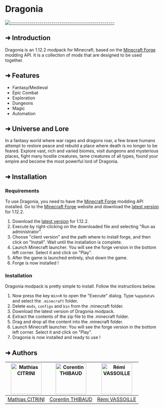 # Dragonia
[![-----------------------------------------------------](https://raw.githubusercontent.com/andreasbm/readme/master/assets/lines/water.png)](#introduction)

## ➜ Introduction
Dragonia is an 1.12.2 modpack for Minecraft, based on the [Minecraft Forge](https://minecraftforge.net/) modding API. It is a collection of mods that are designed to be used together. 

## ➜ Features
- Fantasy/Medieval
- Epic Combat
- Exploration
- Dungeons
- Magic
- Automation

## ➜ Universe and Lore

In a fantasy world where war rages and dragons roar, a few brave humans attempt to restore peace and rebuild a place where death is no longer to be feared. 
Explore vast, rich and varied biomes, visit dungeons and mysterious places, fight many hostile creatures, tame creatures of all types, found your empire and become the most powerful lord of Dragonia.

## ➜ Installation

### Requirements

To use Dragonia, you need to have the [Minecraft Forge](https://minecraftforge.net/) modding API installed. Go to the [Minecraft Forge](https://minecraftforge.net/) website and download the [latest version](https://files.minecraftforge.net/net/minecraftforge/forge/index_1.12.2.html) for 1.12.2.

1. Download the [latest version](https://files.minecraftforge.net/net/minecraftforge/forge/index_1.12.2.html) for 1.12.2.
2. Execute by right-clicking on the downloaded file and selecting "Run as administrator". 
3. Choose "client version" and the path where to install forge, and then click on "Install". Wait until the installation is complete.
4. Launch Minecraft launcher. You will see the forge version in the bottom left corner. Select it and click on "Play".
5. After the game is launched entirely, shut down the game.
6. Forge is now installed !

### Installation
Dragonia modpack is pretty simple to install. Follow the instructions below.

1. Now press the key `Win+R` to open the "Execute" dialog. Type `%appdata%` and select the `.minecraft` folder.
2. Delete `mods`, `configs` and `bin` from the .minecraft folder.
3. Download the latest version of Dragonia modpack.
4. Extract the contents of the zip file to the .minecraft folder.
5. Drag and drop all the content into the .minecraft folder.
6. Launch Minecraft launcher. You will see the forge version in the bottom left corner. Select it and click on "Play".
7. Dragonia is now installed and ready to use !

## ➜ Authors

| [<img alt="Mathias CITRINI" src="https://avatars.githubusercontent.com/u/29785323?v=4" width="100">](https://github.com/DevilMortar) | [<img alt="Corentin THIBAUD" src="https://avatars.githubusercontent.com/u/74668473?v=4" width="100">](https://github.com/corentinthibaud) | [<img alt="Rémi VASSOILLE" src="https://avatars.githubusercontent.com/u/78744690?v=4" width="100">](https://github.com/Remi-Vassoille) |
:------------------------------------------------------------------------------------------------------------------------------------:|:---------------------------------------------------------------------------------------------------------------------------------:|:-----------------------------------------------------------------------------------------------------------------------------------------:|
|[Mathias CITRINI](https://github.com/DevilMortar)                                                 |[Corentin THIBAUD](https://github.com/corentinthibaud)                                            |[Rémi VASSOILLE](https://github.com/Remi-Vassoille)|   







